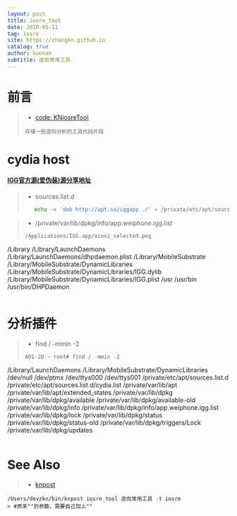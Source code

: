 ```yaml
---
layout: post
title: iosre_tool
date: 2018-05-11
tag: iosre
site: https://zhangkn.github.io
catalog: true
author: kunnan
subtitle: 逆向常用工具
---
```


# 前言

>* [code: KNiosreTool](https://github.com/kunnan/KNiosreTool)
>```
>存储一些逆向分析的工具代码片段
>```
>


# cydia host


#### [IGG官方源(爱伪装)源分享地址](http://apt.so/iggapp)


>* sources.list.d 
>```sh 
>    echo -e 'deb http://apt.so/iggapp ./' > /private/etc/apt/sources.list.d/wl.list
>```

>*  /private/var/lib/dpkg/info/app.weiphone.igg.list
>```
>/Applications/IGG.app/xinxi_selected.png
/Library
/Library/LaunchDaemons
/Library/LaunchDaemons/dhpdaemon.plist
/Library/MobileSubstrate
/Library/MobileSubstrate/DynamicLibraries
/Library/MobileSubstrate/DynamicLibraries/IGG.dylib
/Library/MobileSubstrate/DynamicLibraries/IGG.plist
/usr
/usr/bin
/usr/bin/DHPDaemon
>```




# 分析插件

>* find / -mmin -2 
>```
>A01-28:~ root# find / -mmin -2 
/Library/LaunchDaemons
/Library/MobileSubstrate/DynamicLibraries
/dev/null
/dev/ptmx
/dev/ttys000
/dev/ttys001
/private/etc/apt/sources.list.d
/private/etc/apt/sources.list.d/cydia.list
/private/var/lib/apt
/private/var/lib/apt/extended_states
/private/var/lib/dpkg
/private/var/lib/dpkg/available
/private/var/lib/dpkg/available-old
/private/var/lib/dpkg/info
/private/var/lib/dpkg/info/app.weiphone.igg.list
/private/var/lib/dpkg/lock
/private/var/lib/dpkg/status
/private/var/lib/dpkg/status-old
/private/var/lib/dpkg/triggers/Lock
/private/var/lib/dpkg/updates
>```


# See Also 

>* [knpost](https://github.com/zhangkn/KNBin/blob/master/knpost) 
>
```
/Users/devzkn/bin/knpost iosre_tool 逆向常用工具 -t iosre
> #原来""的参数，需要自己加上""
```

